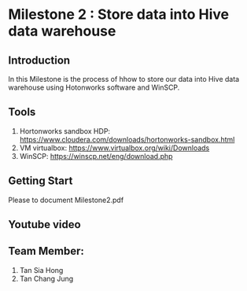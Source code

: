 # Milestone 2 : Store data into Hive data warehouse

## Introduction
In this Milestone is the process of hhow to store our data into Hive data warehouse using Hotonworks software and WinSCP.  

## Tools
1. Hortonworks sandbox HDP:  https://www.cloudera.com/downloads/hortonworks-sandbox.html
2. VM virtualbox: https://www.virtualbox.org/wiki/Downloads
3. WinSCP: https://winscp.net/eng/download.php

## Getting Start
Please to document Milestone2.pdf

## Youtube video

## Team Member:
1) Tan Sia Hong
2) Tan Chang Jung


